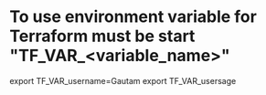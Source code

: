 # To use environment variable for Terraform must be start "TF_VAR_<variable_name>"
export TF_VAR_username=Gautam
export TF_VAR_usersage